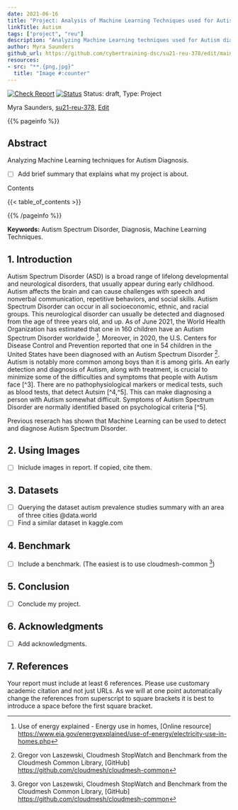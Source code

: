 ```yaml
---
date: 2021-06-16
title: "Project: Analysis of Machine Learning Techniques used for Autism Spectrum Disorder Diagnosis"
linkTitle: Autism
tags: ["project", "reu"]
description: "Analyzing Machine Learning techniques used for Autism diagnosis"
author: Myra Saunders
github_url: https://github.com/cybertraining-dsc/su21-reu-378/edit/main/project/index.md
resources:
- src: "**.{png,jpg}"
  title: "Image #:counter"
---
```


[![Check Report](https://github.com/cybertraining-dsc/su21-reu-378/workflows/Check%20Report/badge.svg)](https://github.com/cybertraining-dsc/su21-reu-378/actions)
[![Status](https://github.com/cybertraining-dsc/su21-reu-378/workflows/Status/badge.svg)](https://github.com/cybertraining-dsc/su21-reu-378/actions)
Status: draft, Type: Project


Myra Saunders, [su21-reu-378](https://github.com/cybertraining-dsc/su21-reu-378), [Edit](https://github.com/cybertraining-dsc/su21-reu-378/blob/main/project/index.md)

{{% pageinfo %}}

## Abstract

Analyzing Machine Learning techniques for Autism Diagnosis.
- [ ] Add brief summary that explains what my project is about.

Contents

{{< table_of_contents >}}

{{% /pageinfo %}}

**Keywords:** Autism Spectrum Disorder, Diagnosis, Machine Learning Techniques. 

## 1. Introduction

Autism Spectrum Disorder (ASD) is a broad range of lifelong developmental and neurological disorders, that usually appear during early childhood. Autism affects the brain and can cause challenges with speech and nonverbal communication, repetitive behaviors, and social skills. Autism Spectrum Disorder can occur in all socioeconomic, ethnic, and racial groups. This neurological disorder can usually be detected and diagnosed from the age of three years old, and up. As of June 2021, the World Health Organization has estimated that one in 160 children have an Autism Spectrum Disorder worldwide [^1]. Moreover, in 2020, the U.S. Centers for Disease Control and Prevention reported that one in 54 children in the United States have been diagnosed with an Autism Spectrum Disorder [^2]. Autism is notably more common among boys than it is among girls. An early detection and diagnosis of Autism, along with treatment, is crucial to minimize some of the difficulties and symptoms that people with Autism face [^3]. There are no pathophysiological markers or medical tests, such as blood tests, that detect Autsim [^4,^5]. This can make diagnosing a person with Autism somewhat difficult. Symptoms of Autism Spectrum Disorder are normally identified based on psychological criteria [^5]. 

Previous reserach has shown that Machine Learning can be used to detect and diagnose Autism Spectrum Disorder. 

## 2. Using Images

- [ ] Iniclude images in report. If copied, cite them.

## 3. Datasets

- [ ] Querying the dataset autism prevalence studies summary with an area of three cities @data.world
- [ ] Find a similar dataset in kaggle.com

## 4. Benchmark

- [ ] Include a benchmark. (The easiest is to use cloudmesh-common [^2])
 
## 5. Conclusion

- [ ] Conclude my project.

## 6. Acknowledgments

- [ ] Add acknowledgments.

## 7. References

Your report must include at least 6 references. Please use customary academic citation and not just URLs. As we will at one point automatically change the references from superscript to square brackets it is best to introduce a space before the first square bracket.

[^1]: Use of energy explained - Energy use in homes, [Online resource] https://www.eia.gov/energyexplained/use-of-energy/electricity-use-in-homes.php

[^2]: Gregor von Laszewski, Cloudmesh StopWatch and Benchmark from the Cloudmesh Common Library, [GitHub] https://github.com/cloudmesh/cloudmesh-common
